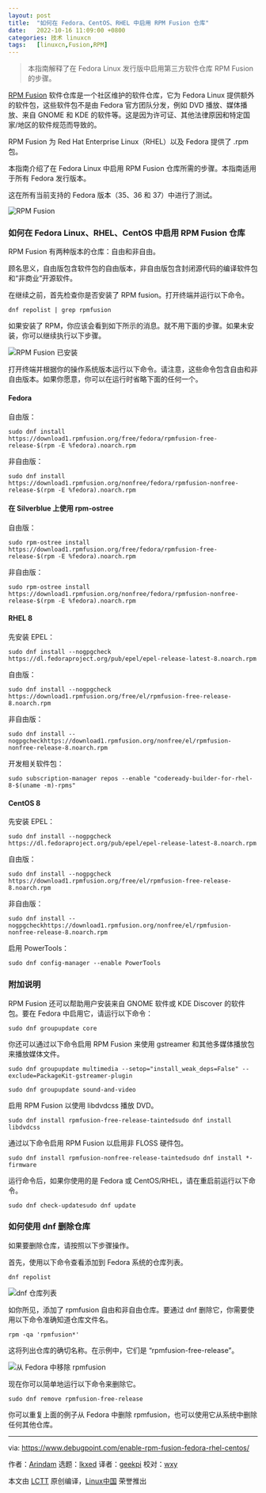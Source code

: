 ```yaml
---
layout: post
title:	"如何在 Fedora、CentOS、RHEL 中启用 RPM Fusion 仓库"
date:	2022-10-16 11:09:00 +0800 
categories:	技术 linuxcn 
tags:	[linuxcn,Fusion,RPM]
---
```




> 
> 本指南解释了在 Fedora Linux 发行版中启用第三方软件仓库 RPM Fusion 的步骤。
> 
> 
> 


[RPM Fusion](https://rpmfusion.org/) 软件仓库是一个社区维护的软件仓库，它为 Fedora Linux 提供额外的软件包，这些软件包不是由 Fedora 官方团队分发，例如 DVD 播放、媒体播放、来自 GNOME 和 KDE 的软件等。这是因为许可证、其他法律原因和特定国家/地区的软件规范而导致的。


RPM Fusion 为 Red Hat Enterprise Linux（RHEL）以及 Fedora 提供了 .rpm 包。


本指南介绍了在 Fedora Linux 中启用 RPM Fusion 仓库所需的步骤。本指南适用于所有 Fedora 发行版本。


这在所有当前支持的 Fedora 版本（35、36 和 37）中进行了测试。


![RPM Fusion](/Asserts/Images/album/202210/16/111338jjr0eh5cjgq017n5.jpg)


### 如何在 Fedora Linux、RHEL、CentOS 中启用 RPM Fusion 仓库


RPM Fusion 有两种版本的仓库：自由和非自由。


顾名思义，自由版包含软件包的自由版本，非自由版包含封闭源代码的编译软件包和“非商业”开源软件。


在继续之前，首先检查你是否安装了 RPM fusion。打开终端并运行以下命令。



```
dnf repolist | grep rpmfusion

```

如果安装了 RPM，你应该会看到如下所示的消息。就不用下面的步骤。如果未安装，你可以继续执行以下步骤。


![RPM Fusion 已安装](/Asserts/Images/album/202210/16/110916okkl836kkge33le4.png)


打开终端并根据你的操作系统版本运行以下命令。请注意，这些命令包含自由和非自由版本。如果你愿意，你可以在运行时省略下面的任何一个。


#### Fedora


自由版：



```
sudo dnf install https://download1.rpmfusion.org/free/fedora/rpmfusion-free-release-$(rpm -E %fedora).noarch.rpm

```

非自由版：



```
sudo dnf install https://download1.rpmfusion.org/nonfree/fedora/rpmfusion-nonfree-release-$(rpm -E %fedora).noarch.rpm

```

#### 在 Silverblue 上使用 rpm-ostree


自由版：



```
sudo rpm-ostree install https://download1.rpmfusion.org/free/fedora/rpmfusion-free-release-$(rpm -E %fedora).noarch.rpm

```

非自由版：



```
sudo rpm-ostree install https://download1.rpmfusion.org/nonfree/fedora/rpmfusion-nonfree-release-$(rpm -E %fedora).noarch.rpm

```

#### RHEL 8


先安装 EPEL：



```
sudo dnf install --nogpgcheck https://dl.fedoraproject.org/pub/epel/epel-release-latest-8.noarch.rpm

```

自由版：



```
sudo dnf install --nogpgcheck https://download1.rpmfusion.org/free/el/rpmfusion-free-release-8.noarch.rpm

```

非自由版：



```
sudo dnf install --nogpgcheckhttps://download1.rpmfusion.org/nonfree/el/rpmfusion-nonfree-release-8.noarch.rpm

```

开发相关软件包：



```
sudo subscription-manager repos --enable "codeready-builder-for-rhel-8-$(uname -m)-rpms"

```

#### CentOS 8


先安装 EPEL：



```
sudo dnf install --nogpgcheck https://dl.fedoraproject.org/pub/epel/epel-release-latest-8.noarch.rpm

```

自由版：



```
sudo dnf install --nogpgcheck https://download1.rpmfusion.org/free/el/rpmfusion-free-release-8.noarch.rpm

```

非自由版：



```
sudo dnf install --nogpgcheckhttps://download1.rpmfusion.org/nonfree/el/rpmfusion-nonfree-release-8.noarch.rpm

```

启用 PowerTools：



```
sudo dnf config-manager --enable PowerTools

```

### 附加说明


RPM Fusion 还可以帮助用户安装来自 GNOME 软件或 KDE Discover 的软件包。要在 Fedora 中启用它，请运行以下命令：



```
sudo dnf groupupdate core

```

你还可以通过以下命令启用 RPM Fusion 来使用 gstreamer 和其他多媒体播放包来播放媒体文件。



```
sudo dnf groupupdate multimedia --setop="install_weak_deps=False" --exclude=PackageKit-gstreamer-plugin

```


```
sudo dnf groupupdate sound-and-video

```

启用 RPM Fusion 以使用 libdvdcss 播放 DVD。



```
sudo dnf install rpmfusion-free-release-taintedsudo dnf install libdvdcss

```

通过以下命令启用 RPM Fusion 以启用非 FLOSS 硬件包。



```
sudo dnf install rpmfusion-nonfree-release-taintedsudo dnf install *-firmware

```

运行命令后，如果你使用的是 Fedora 或 CentOS/RHEL，请在重启前运行以下命令。



```
sudo dnf check-updatesudo dnf update

```

### 如何使用 dnf 删除仓库


如果要删除仓库，请按照以下步骤操作。


首先，使用以下命令查看添加到 Fedora 系统的仓库列表。



```
dnf repolist

```

![dnf 仓库列表](/Asserts/Images/album/202210/16/110916mzsjlmlzyfbdjsbb.jpg)


如你所见，添加了 rpmfusion 自由和非自由仓库。要通过 dnf 删除它，你需要使用以下命令准确知道仓库文件名。



```
rpm -qa 'rpmfusion*'

```

这将列出仓库的确切名称。在示例中，它们是 “rpmfusion-free-release”。


![从 Fedora 中移除 rpmfusion](/Asserts/Images/album/202210/16/110916jibog8omnlw81ohe.jpg)


现在你可以简单地运行以下命令来删除它。



```
sudo dnf remove rpmfusion-free-release

```

你可以重复上面的例子从 Fedora 中删除 rpmfusion，也可以使用它从系统中删除任何其他仓库。




---


via: <https://www.debugpoint.com/enable-rpm-fusion-fedora-rhel-centos/>


作者：[Arindam](https://www.debugpoint.com/author/admin1/) 选题：[lkxed](https://github.com/lkxed) 译者：[geekpi](https://github.com/geekpi) 校对：[wxy](https://github.com/wxy)


本文由 [LCTT](https://github.com/LCTT/TranslateProject) 原创编译，[Linux中国](https://linux.cn/) 荣誉推出
